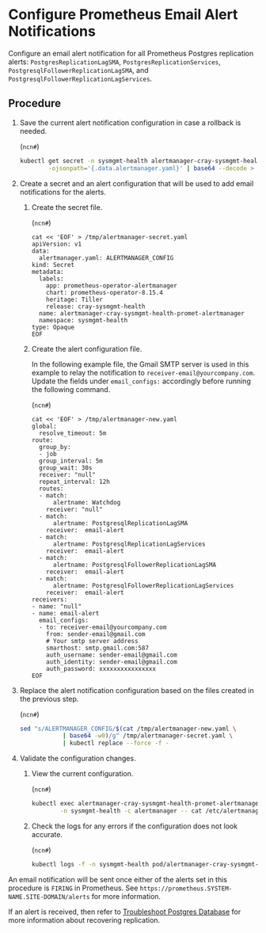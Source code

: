 # Configure Prometheus Email Alert Notifications

Configure an email alert notification for all Prometheus Postgres replication alerts: `PostgresReplicationLagSMA`,
`PostgresReplicationServices`, `PostgresqlFollowerReplicationLagSMA`, and `PostgresqlFollowerReplicationLagServices`.

## Procedure

1. Save the current alert notification configuration in case a rollback is needed.

    (`ncn#`)
    ```bash
    kubectl get secret -n sysmgmt-health alertmanager-cray-sysmgmt-health-promet-alertmanager \
            -ojsonpath='{.data.alertmanager.yaml}' | base64 --decode > /tmp/alertmanager-default.yaml
    ```

1. Create a secret and an alert configuration that will be used to add email notifications for the alerts.

    1. Create the secret file.

        (`ncn#`)
        ```console
        cat << 'EOF' > /tmp/alertmanager-secret.yaml
        apiVersion: v1
        data:
          alertmanager.yaml: ALERTMANAGER_CONFIG
        kind: Secret
        metadata:
          labels:
            app: prometheus-operator-alertmanager
            chart: prometheus-operator-8.15.4
            heritage: Tiller
            release: cray-sysmgmt-health
          name: alertmanager-cray-sysmgmt-health-promet-alertmanager
          namespace: sysmgmt-health
        type: Opaque
        EOF
        ```

    1. Create the alert configuration file.

        In the following example file, the Gmail SMTP server is used in this example to relay the notification to `receiver-email@yourcompany.com`.
        Update the fields under `email_configs:` accordingly before running the following command.

        (`ncn#`)
        ```console
        cat << 'EOF' > /tmp/alertmanager-new.yaml
        global:
          resolve_timeout: 5m
        route:
          group_by:
          - job
          group_interval: 5m
          group_wait: 30s
          receiver: "null"
          repeat_interval: 12h
          routes:
          - match:
              alertname: Watchdog
            receiver: "null"
          - match:
              alertname: PostgresqlReplicationLagSMA
            receiver:  email-alert
          - match:
              alertname: PostgresqlReplicationLagServices
            receiver:  email-alert
          - match:
              alertname: PostgresqlFollowerReplicationLagSMA
            receiver:  email-alert
          - match:
              alertname: PostgresqlFollowerReplicationLagServices
            receiver:  email-alert
        receivers:
        - name: "null"
        - name: email-alert
          email_configs:
          - to: receiver-email@yourcompany.com
            from: sender-email@gmail.com
            # Your smtp server address
            smarthost: smtp.gmail.com:587
            auth_username: sender-email@gmail.com
            auth_identity: sender-email@gmail.com
            auth_password: xxxxxxxxxxxxxxxx
        EOF
        ```

1. Replace the alert notification configuration based on the files created in the previous step.

    (`ncn#`)
    ```bash
    sed "s/ALERTMANAGER_CONFIG/$(cat /tmp/alertmanager-new.yaml \
                | base64 -w0)/g" /tmp/alertmanager-secret.yaml \
                | kubectl replace --force -f -
    ```

1. Validate the configuration changes.

    1. View the current configuration.

        (`ncn#`)
        ```bash
        kubectl exec alertmanager-cray-sysmgmt-health-promet-alertmanager-0 \
                -n sysmgmt-health -c alertmanager -- cat /etc/alertmanager/config/alertmanager.yaml
        ```

    1. Check the logs for any errors if the configuration does not look accurate.

        (`ncn#`)
        ```bash
        kubectl logs -f -n sysmgmt-health pod/alertmanager-cray-sysmgmt-health-promet-alertmanager-0 alertmanager
        ```

An email notification will be sent once either of the alerts set in this procedure is `FIRING` in Prometheus.
See `https://prometheus.SYSTEM-NAME.SITE-DOMAIN/alerts` for more information.

If an alert is received, then refer to [Troubleshoot Postgres Database](../kubernetes/Troubleshoot_Postgres_Database.md) for more information
about recovering replication.
